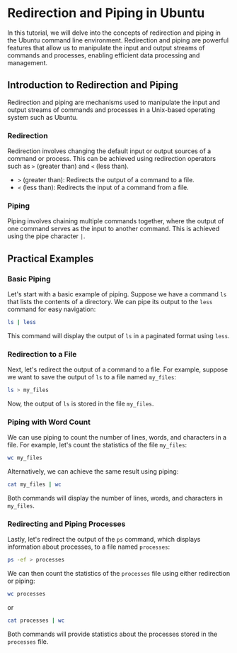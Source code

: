 # Redirection and Piping in Ubuntu

In this tutorial, we will delve into the concepts of redirection and piping in the Ubuntu command line environment. Redirection and piping are powerful features that allow us to manipulate the input and output streams of commands and processes, enabling efficient data processing and management.

## Introduction to Redirection and Piping

Redirection and piping are mechanisms used to manipulate the input and output streams of commands and processes in a Unix-based operating system such as Ubuntu. 

### Redirection

Redirection involves changing the default input or output sources of a command or process. This can be achieved using redirection operators such as `>` (greater than) and `<` (less than).

- `>` (greater than): Redirects the output of a command to a file.
- `<` (less than): Redirects the input of a command from a file.

### Piping

Piping involves chaining multiple commands together, where the output of one command serves as the input to another command. This is achieved using the pipe character `|`.

## Practical Examples

### Basic Piping

Let's start with a basic example of piping. Suppose we have a command `ls` that lists the contents of a directory. We can pipe its output to the `less` command for easy navigation:

```bash
ls | less
```

This command will display the output of `ls` in a paginated format using `less`.

### Redirection to a File

Next, let's redirect the output of a command to a file. For example, suppose we want to save the output of `ls` to a file named `my_files`:

```bash
ls > my_files
```

Now, the output of `ls` is stored in the file `my_files`.

### Piping with Word Count

We can use piping to count the number of lines, words, and characters in a file. For example, let's count the statistics of the file `my_files`:

```bash
wc my_files
```

Alternatively, we can achieve the same result using piping:

```bash
cat my_files | wc
```

Both commands will display the number of lines, words, and characters in `my_files`.

### Redirecting and Piping Processes

Lastly, let's redirect the output of the `ps` command, which displays information about processes, to a file named `processes`:

```bash
ps -ef > processes
```

We can then count the statistics of the `processes` file using either redirection or piping:

```bash
wc processes
```

or

```bash
cat processes | wc
```

Both commands will provide statistics about the processes stored in the `processes` file.

